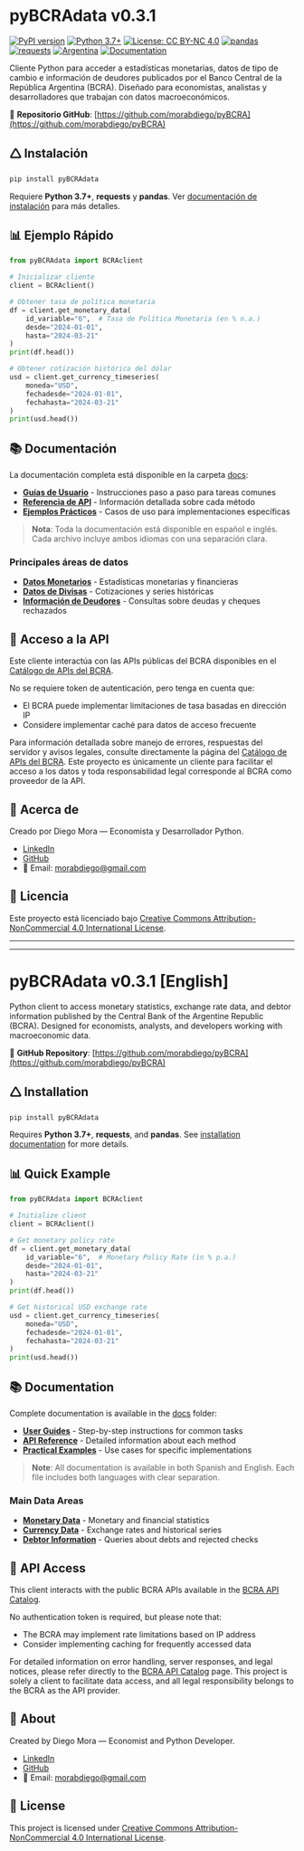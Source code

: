 # pyBCRAdata v0.3.1

[![PyPI version](https://img.shields.io/pypi/v/pyBCRAdata.svg?logo=pypi&logoColor=white)](https://badge.fury.io/py/pyBCRAdata)
[![Python 3.7+](https://img.shields.io/badge/python-3.7+-blue.svg?logo=python&logoColor=white)](https://www.python.org/downloads/)
[![License: CC BY-NC 4.0](https://img.shields.io/badge/License-CC%20BY--NC%204.0-lightgrey.svg?logo=creative-commons&logoColor=white)](http://creativecommons.org/licenses/by-nc/4.0/)
[![pandas](https://img.shields.io/badge/pandas-dependency-brightgreen.svg?logo=pandas&logoColor=white)](https://pandas.pydata.org/)
[![requests](https://img.shields.io/badge/requests-dependency-blue.svg?logo=python&logoColor=white)](https://docs.python-requests.org/)
[![Argentina](https://img.shields.io/badge/Country-Argentina-blue.svg?logo=data:image/svg+xml;base64,PHN2ZyB4bWxucz0iaHR0cDovL3d3dy53My5vcmcvMjAwMC9zdmciIHdpZHRoPSI4MDAiIGhlaWdodD0iNTAwIj48cGF0aCBmaWxsPSIjNzRBQ0RGIiBkPSJNMCAwaDgwMHY1MDBIMHoiLz48cGF0aCBmaWxsPSIjZmZmIiBkPSJNMCAxNjdoODAwdjE2NkgweiIvPjxjaXJjbGUgZmlsbD0iI0ZDRDExNiIgY3g9IjQwMCIgY3k9IjI1MCIgcj0iNTgiLz48L3N2Zz4=)](https://www.bcra.gob.ar/)
[![Documentation](https://img.shields.io/badge/docs-GitHub-yellow.svg?logo=github&logoColor=white)](https://github.com/morabdiego/pyBCRA/tree/main/docs)

Cliente Python para acceder a estadísticas monetarias, datos de tipo de cambio e información de deudores publicados por el Banco Central de la República Argentina (BCRA).
Diseñado para economistas, analistas y desarrolladores que trabajan con datos macroeconómicos.

📍 **Repositorio GitHub**: [https://github.com/morabdiego/pyBCRA](https://github.com/morabdiego/pyBCRA)

## 🛆 Instalación

```bash
pip install pyBCRAdata
```

Requiere **Python 3.7+**, **requests** y **pandas**. Ver [documentación de instalación](https://github.com/morabdiego/pyBCRA/blob/main/docs/guides/installation.md) para más detalles.

## 📊 Ejemplo Rápido

```python
from pyBCRAdata import BCRAclient

# Inicializar cliente
client = BCRAclient()

# Obtener tasa de política monetaria
df = client.get_monetary_data(
    id_variable="6",  # Tasa de Política Monetaria (en % n.a.)
    desde="2024-01-01",
    hasta="2024-03-21"
)
print(df.head())

# Obtener cotización histórica del dólar
usd = client.get_currency_timeseries(
    moneda="USD",
    fechadesde="2024-01-01",
    fechahasta="2024-03-21"
)
print(usd.head())
```

## 📚 Documentación

La documentación completa está disponible en la carpeta [docs](https://github.com/morabdiego/pyBCRA/tree/main/docs/):

- **[Guías de Usuario](https://github.com/morabdiego/pyBCRA/tree/main/docs/guides/)** - Instrucciones paso a paso para tareas comunes
- **[Referencia de API](https://github.com/morabdiego/pyBCRA/tree/main/docs/api/)** - Información detallada sobre cada método
- **[Ejemplos Prácticos](https://github.com/morabdiego/pyBCRA/tree/main/docs/examples/)** - Casos de uso para implementaciones específicas

> **Nota**: Toda la documentación está disponible en español e inglés. Cada archivo incluye ambos idiomas con una separación clara.

### Principales áreas de datos

- **[Datos Monetarios](https://github.com/morabdiego/pyBCRA/blob/main/docs/guides/monetary_data.md)** - Estadísticas monetarias y financieras
- **[Datos de Divisas](https://github.com/morabdiego/pyBCRA/blob/main/docs/guides/currency_data.md)** - Cotizaciones y series históricas
- **[Información de Deudores](https://github.com/morabdiego/pyBCRA/blob/main/docs/guides/debtors_data.md)** - Consultas sobre deudas y cheques rechazados

## 🔑 Acceso a la API

Este cliente interactúa con las APIs públicas del BCRA disponibles en el [Catálogo de APIs del BCRA](https://www.bcra.gob.ar/BCRAyVos/catalogo-de-APIs-banco-central.asp).

No se requiere token de autenticación, pero tenga en cuenta que:
- El BCRA puede implementar limitaciones de tasa basadas en dirección IP
- Considere implementar caché para datos de acceso frecuente

Para información detallada sobre manejo de errores, respuestas del servidor y avisos legales, consulte directamente la página del [Catálogo de APIs del BCRA](https://www.bcra.gob.ar/BCRAyVos/catalogo-de-APIs-banco-central.asp). Este proyecto es únicamente un cliente para facilitar el acceso a los datos y toda responsabilidad legal corresponde al BCRA como proveedor de la API.

## 👋 Acerca de

Creado por Diego Mora — Economista y Desarrollador Python.

- [LinkedIn](https://www.linkedin.com/in/morabdiego)
- [GitHub](https://github.com/morabdiego)
- 📧 Email: morabdiego@gmail.com

## 📜 Licencia

Este proyecto está licenciado bajo [Creative Commons Attribution-NonCommercial 4.0 International License](http://creativecommons.org/licenses/by-nc/4.0/).

---

---

# pyBCRAdata v0.3.1 [English]

Python client to access monetary statistics, exchange rate data, and debtor information published by the Central Bank of the Argentine Republic (BCRA).
Designed for economists, analysts, and developers working with macroeconomic data.

📍 **GitHub Repository**: [https://github.com/morabdiego/pyBCRA](https://github.com/morabdiego/pyBCRA)

## 🛆 Installation

```bash
pip install pyBCRAdata
```

Requires **Python 3.7+**, **requests**, and **pandas**. See [installation documentation](https://github.com/morabdiego/pyBCRA/blob/main/docs/guides/installation.md) for more details.

## 📊 Quick Example

```python
from pyBCRAdata import BCRAclient

# Initialize client
client = BCRAclient()

# Get monetary policy rate
df = client.get_monetary_data(
    id_variable="6",  # Monetary Policy Rate (in % p.a.)
    desde="2024-01-01",
    hasta="2024-03-21"
)
print(df.head())

# Get historical USD exchange rate
usd = client.get_currency_timeseries(
    moneda="USD",
    fechadesde="2024-01-01",
    fechahasta="2024-03-21"
)
print(usd.head())
```

## 📚 Documentation

Complete documentation is available in the [docs](https://github.com/morabdiego/pyBCRA/tree/main/docs/) folder:

- **[User Guides](https://github.com/morabdiego/pyBCRA/tree/main/docs/guides/)** - Step-by-step instructions for common tasks
- **[API Reference](https://github.com/morabdiego/pyBCRA/tree/main/docs/api/)** - Detailed information about each method
- **[Practical Examples](https://github.com/morabdiego/pyBCRA/tree/main/docs/examples/)** - Use cases for specific implementations

> **Note**: All documentation is available in both Spanish and English. Each file includes both languages with clear separation.

### Main Data Areas

- **[Monetary Data](https://github.com/morabdiego/pyBCRA/blob/main/docs/guides/monetary_data.md)** - Monetary and financial statistics
- **[Currency Data](https://github.com/morabdiego/pyBCRA/blob/main/docs/guides/currency_data.md)** - Exchange rates and historical series
- **[Debtor Information](https://github.com/morabdiego/pyBCRA/blob/main/docs/guides/debtors_data.md)** - Queries about debts and rejected checks

## 🔑 API Access

This client interacts with the public BCRA APIs available in the [BCRA API Catalog](https://www.bcra.gob.ar/BCRAyVos/catalogo-de-APIs-banco-central.asp).

No authentication token is required, but please note that:
- The BCRA may implement rate limitations based on IP address
- Consider implementing caching for frequently accessed data

For detailed information on error handling, server responses, and legal notices, please refer directly to the [BCRA API Catalog](https://www.bcra.gob.ar/BCRAyVos/catalogo-de-APIs-banco-central.asp) page. This project is solely a client to facilitate data access, and all legal responsibility belongs to the BCRA as the API provider.

## 👋 About

Created by Diego Mora — Economist and Python Developer.

- [LinkedIn](https://www.linkedin.com/in/morabdiego)
- [GitHub](https://github.com/morabdiego)
- 📧 Email: morabdiego@gmail.com

## 📜 License

This project is licensed under [Creative Commons Attribution-NonCommercial 4.0 International License](http://creativecommons.org/licenses/by-nc/4.0/).
